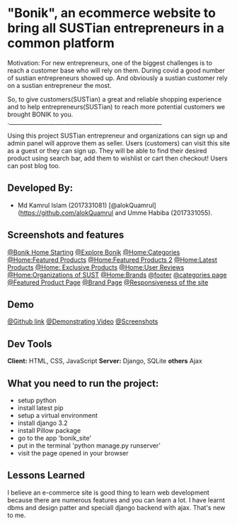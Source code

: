 
# "Bonik", an ecommerce website to bring all SUSTian entrepreneurs in a common platform

Motivation: For new entrepreneurs, one of the biggest challenges is to reach a customer base who will rely on them.
During covid a good number of sustian entrepreneurs showed up. And obviously a sustian customer rely on a sustian
entrepreneur the most. 

So, to give customers(SUSTian) a great and reliable shopping experience and to help entrepreneurs(SUSTian) to reach more potential customers we brought BONIK to you.  
.______________________________________________________

Using this project SUSTian entrepreneur and organizations can sign up and admin panel will approve them as seller.
Users (customers) can visit this site as a guest or they can sign up. They will be able to find their desired product using search bar, add them to wishlist or cart then checkout!
Users can post blog too.

## Developed By:

- Md Kamrul Islam (2017331081) [@alokQuamrul](https://github.com/alokQuamrul and Umme Habiba (2017331055).


## Screenshots and features

[@Bonik Home Starting](https://github.com/alokQuamrul/Bonik/blob/master/Bonik_ScreenShots/Screenshot%20from%202021-12-14%2011-50-59.png)
[@Explore Bonik](https://github.com/alokQuamrul/Bonik/blob/master/Bonik_ScreenShots/Screenshot%20from%202021-12-14%2011-51-17.png)
[@Home:Categories](https://github.com/alokQuamrul/Bonik/blob/master/Bonik_ScreenShots/Screenshot%20from%202021-12-14%2011-51-37.png)
[@Home:Featured Products](https://github.com/alokQuamrul/Bonik/blob/master/Bonik_ScreenShots/Screenshot%20from%202021-12-14%2011-51-37.png)
[@Home:Featured Products 2](https://github.com/alokQuamrul/Bonik/blob/master/Bonik_ScreenShots/Screenshot%20from%202021-12-14%2011-52-42.png)
[@Home:Latest Products](https://github.com/alokQuamrul/Bonik/blob/master/Bonik_ScreenShots/Screenshot%20from%202021-12-14%2011-52-54.png)
[@Home: Exclusive Products](https://github.com/alokQuamrul/Bonik/blob/master/Bonik_ScreenShots/Screenshot%20from%202021-12-14%2011-53-09.png)
[@Home:User Reviews](https://github.com/alokQuamrul/Bonik/blob/master/Bonik_ScreenShots/Screenshot%20from%202021-12-14%2011-53-21.png)
[@Home:Organizations of SUST](https://github.com/alokQuamrul/Bonik/blob/master/Bonik_ScreenShots/Screenshot%20from%202021-12-14%2011-53-35.png)
[@Home:Brands](https://github.com/alokQuamrul/Bonik/blob/master/Bonik_ScreenShots/Screenshot%20from%202021-12-14%2011-53-54.png)
[@footer](https://github.com/alokQuamrul/Bonik/blob/master/Bonik_ScreenShots/Screenshot%20from%202021-12-14%2011-54-06.png)
[@categories page](https://github.com/alokQuamrul/Bonik/blob/master/Bonik_ScreenShots/Screenshot%20from%202021-12-14%2011-54-29.png)
[@Featured Product Page](https://github.com/alokQuamrul/Bonik/blob/master/Bonik_ScreenShots/Screenshot%20from%202021-12-14%2011-55-09.png)
[@Brand Page](https://github.com/alokQuamrul/Bonik/blob/master/Bonik_ScreenShots/Screenshot%20from%202021-12-14%2011-55-25.png)
[@Responsiveness of the site](https://github.com/alokQuamrul/Bonik/blob/master/Bonik_ScreenShots/Screenshot%20from%202021-12-14%2011-58-28.png)



## Demo
[@Github link](https://github.com/alokQuamrul/Bonik)
[@Demonstrating Video](https://drive.google.com/file/d/1RMXlTrT_3WT7omjEM4xLkCTUSlouOy3S/view?usp=sharing)
[@Screenshots](https://github.com/alokQuamrul/Bonik/tree/master/Bonik_ScreenShots)


## Dev Tools

**Client:** HTML, CSS, JavaScript
**Server:** Django, SQLite
**others** Ajax

## What you need to run the project:

* setup python
* install latest pip
* setup a virtual environment
* install django 3.2
* install Pillow package
* go to the app 'bonik_site'
* put in the terminal 'python manage.py runserver'
* visit the page opened in your browser




## Lessons Learned

I believe an e-commerce site is good thing to learn web development because there are numerous features and you can learn a lot. I have learnt dbms and design patter and speciall django backend with ajax. That's new to me. 







